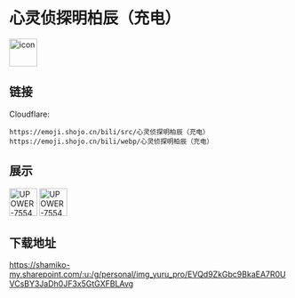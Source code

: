 # 心灵侦探明柏辰（充电）
<img src="https://emoji.shojo.cn/bili/src/心灵侦探明柏辰（充电）/icon.png" width="50" height="50" alt="icon">

## 链接
Cloudflare:
```
https://emoji.shojo.cn/bili/src/心灵侦探明柏辰（充电）
https://emoji.shojo.cn/bili/webp/心灵侦探明柏辰（充电）
```
## 展示
<img src="https://emoji.shojo.cn/bili/src/心灵侦探明柏辰（充电）/UPOWER-75547577-必歪.png" width="50" height="50" alt="UPOWER-75547577-必歪">
<img src="https://emoji.shojo.cn/bili/src/心灵侦探明柏辰（充电）/UPOWER-75547577-必中.png" width="50" height="50" alt="UPOWER-75547577-必中">

## 下载地址

https://shamiko-my.sharepoint.com/:u:/g/personal/img_yuru_pro/EVQd9ZkGbc9BkaEA7R0UVCsBY3JaDh0JF3x5GtGXFBLAvg